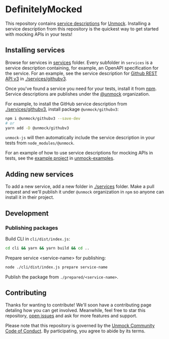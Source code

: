 # DefinitelyMocked

This repository contains [service descriptions](https://www.unmock.io/docs/openapi) for [Unmock](https://www.unmock.io/). Installing a service description from this repository is the quickest way to get started with mocking APIs in your tests!

## Installing services

Browse for services in [services](./services) folder. Every subfolder in `services` is a service description containing, for example, an OpenAPI specification for the service. For an example, see the service description for [Github REST API v3](https://developer.github.com/v3/) in [./services/githubv3](./services/githubv3).

Once you've found a service you need for your tests, install it from [npm](https://www.npmjs.com/). Service descriptions are publishes under the [@unmock](https://www.npmjs.com/org/unmock) organization.

For example, to install the GitHub service description from [./services/githubv3](./services/githubv3), install package `@unmock/githubv3`:

```bash
npm i @unmock/githubv3 --save-dev
# or
yarn add -D @unmock/githubv3
```

`unmock-js` will then automatically include the service description in your tests from `node_modules/@unmock`.

For an example of how to use service descriptions for mocking APIs in tests, see the [example project](https://github.com/unmock/unmock-examples/tree/master/using-service-repository) in [unmock-examples](https://github.com/unmock/unmock-examples).

## Adding new services

To add a new service, add a new folder in [./services](./services) folder. Make a pull request and we'll publish it under `@unmock` organization in `npm` so anyone can install it in their project.

## Development

### Publishing packages

Build CLI in `cli/dist/index.js`:

```bash
cd cli && yarn && yarn build && cd ..
```

Prepare service \<service-name\> for publishing:

```bash
node ./cli/dist/index.js prepare service-name
```

Publish the package from `./prepared/<service-name>`.

## Contributing

Thanks for wanting to contribute! We'll soon have a contributing page detaling how you can get involved. Meanwhile, feel free to star this repository, [open issues](https://github.com/unmock/DefinitelyMocked/issues) and ask for more features and support.

Please note that this repository is governed by the [Unmock Community Code of Conduct](https://github.com/unmock/code-of-conduct). By participating, you agree to abide by its terms.
